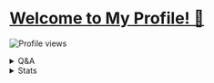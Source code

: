# [Welcome to My Profile! 👋](https://yusufusta.net)
![Profile views](https://gpvc.arturio.dev/quiec)


<details>
  <summary>Q&A</summary>

Q | A
--- | --- 
**My Computer**  | `MacBook Pro 2017 13"`
**Editor**  | `Visual Studio Code`
**Platforms I develop for** | `Desktop, Mobile, Web, CLI`
**My Favorite Languages**  | `PHP, C#/VB.Net, JS, Python, Go, Swift`

</details>

<details>
  <summary>Stats</summary>

<table align="center">
    <tr>
        <td align="center"><img src="https://github-readme-stats.vercel.app/api?username=yusufusta&show_icons=true&theme=radical" /></td>
    </tr>
    <tr>
        <td align="center"><img src="https://github-readme-stats.vercel.app/api/wakatime?username=yusufusta&theme=radical" /></td>
    </tr>
    <tr>
        <td align="center"><img src="https://github-readme-stats.vercel.app/api/top-langs/?username=yusufusta&theme=radical&layout=compact" /></td>
    </tr>
    <tr>
        <td align="center"><img src="https://spotify-github-profile.vercel.app/api/view?uid=ar5xr05io7p2lrvlzz8cgpz7f&cover_image=false)" /></td>
    </tr>
</table>

</details>
